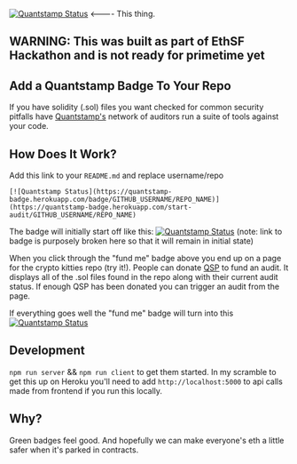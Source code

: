 [![Quantstamp Status](https://quantstamp-badge.herokuapp.com/badge/ubien/quantstampbadge)](https://quantstamp-badge.herokuapp.com/start-audit/ubien/quantstampbadge)  <---- This thing.

## WARNING: This was built as part of EthSF Hackathon and is not ready for primetime yet

## Add a Quantstamp Badge To Your Repo
If you have solidity (.sol) files you want checked for common security pitfalls have [Quantstamp's](https://quantstamp.com/) network of auditors run a suite of tools against your code.

## How Does It Work?
Add this link to your `README.md` and replace username/repo

```
[![Quantstamp Status](https://quantstamp-badge.herokuapp.com/badge/GITHUB_USERNAME/REPO_NAME)](https://quantstamp-badge.herokuapp.com/start-audit/GITHUB_USERNAME/REPO_NAME)
```

The badge will initially start off like this:
[![Quantstamp Status](https://quantstamp-badge.herokuapp.com/badge/GITHUB_USERNAME/REPO_NAME)](https://quantstamp-badge.herokuapp.com/start-audit/cryptocopycats/awesome-cryptokitties) (note: link to badge is purposely broken here so that it will remain in initial state)

When you click through the "fund me" badge above you end up on a page for the crypto kitties repo (try it!).  People can donate [QSP](https://coinmarketcap.com/currencies/quantstamp/) to fund an audit.  It displays all of the .sol files found in the repo along with their current audit status.  If enough QSP has been donated you can trigger an audit from the page.

If everything goes well the "fund me" badge will turn into this 
[![Quantstamp Status](https://quantstamp-badge.herokuapp.com/badge/test/pass)](https://quantstamp-badge.herokuapp.com/start-audit/test/pass)

## Development
`npm run server` && `npm run client` to get them started.  In my scramble to get this up on Heroku you'll need to add `http://localhost:5000` to api calls made from frontend if you run this locally.

## Why?
Green badges feel good.  And hopefully we can make everyone's eth a little safer when it's parked in contracts.
